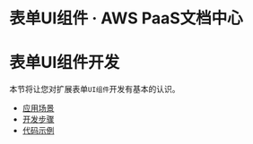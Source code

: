 # 表单UI组件 · AWS PaaS文档中心

# 表单UI组件开发

本节将让您对扩展表单`UI组件`开发有基本的认识。

  * [应用场景](<form_ui_scenes.html>)
  * [开发步骤](<form_ui_dev.html>)
  * [代码示例](<form_ui_sample.html>)